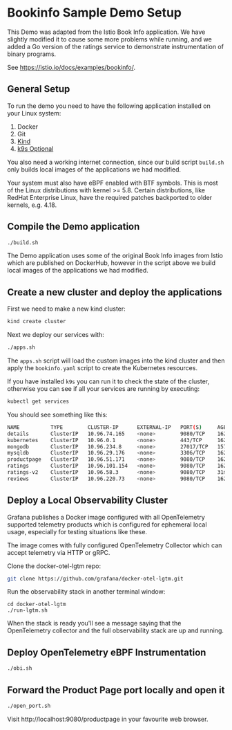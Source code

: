 # Bookinfo Sample Demo Setup

This Demo was adapted from the Istio Book Info application. We have slightly modified it
to cause some more problems while running, and we added a Go version of the ratings service
to demonstrate instrumentation of binary programs.

See <https://istio.io/docs/examples/bookinfo/>.

## General Setup

To run the demo you need to have the following application installed on your Linux system:

1. Docker
2. Git
3. [Kind](https://kind.sigs.k8s.io/)
4. [k9s Optional](https://k9scli.io/)

You also need a working internet connection, since our build script `build.sh` only builds
local images of the applications we had modified.

Your system must also have eBPF enabled with BTF symbols. This is most of the Linux distributions
with kernel >= 5.8. Certain distributions, like RedHat Enterprise Linux, have the required patches
backported to older kernels, e.g. 4.18.

## Compile the Demo application

```bash
./build.sh
```

The Demo application uses some of the original Book Info images from Istio which are published on
DockerHub, however in the script above we build local images of the applications we had modified.

## Create a new cluster and deploy the applications

First we need to make a new kind cluster:

```bash
kind create cluster
```

Next we deploy our services with:

```bash
./apps.sh
```

The `apps.sh` script will load the custom images into the kind cluster and then apply
the `bookinfo.yaml` script to create the Kubernetes resources.

If you have installed `k9s` you can run it to check the state of the cluster, otherwise
you can see if all your services are running by executing:

```bash
kubectl get services
```

You should see something like this:

```bash
NAME          TYPE        CLUSTER-IP      EXTERNAL-IP   PORT(S)     AGE
details       ClusterIP   10.96.74.165    <none>        9080/TCP    162m
kubernetes    ClusterIP   10.96.0.1       <none>        443/TCP     162m
mongodb       ClusterIP   10.96.234.8     <none>        27017/TCP   157m
mysqldb       ClusterIP   10.96.29.176    <none>        3306/TCP    162m
productpage   ClusterIP   10.96.51.171    <none>        9080/TCP    162m
ratings       ClusterIP   10.96.101.154   <none>        9080/TCP    162m
ratings-v2    ClusterIP   10.96.58.3      <none>        9080/TCP    31m
reviews       ClusterIP   10.96.220.73    <none>        9080/TCP    162m
```

## Deploy a Local Observability Cluster

Grafana publishes a Docker image configured with all OpenTelemetry supported telemetry
products which is configured for ephemeral local usage, especially for testing situations
like these.

The image comes with fully configured OpenTelemetry Collector which can accept telemetry via
HTTP or gRPC.

Clone the docker-otel-lgtm repo:

```bash
git clone https://github.com/grafana/docker-otel-lgtm.git
```

Run the observability stack in another terminal window:

```
cd docker-otel-lgtm
./run-lgtm.sh
```

When the stack is ready you'll see a message saying that the OpenTelemetry collector and
the full observability stack are up and running.

## Deploy OpenTelemetry eBPF Instrumentation

```bash
./obi.sh
```

## Forward the Product Page port locally and open it

```bash
./open_port.sh
```

Visit http://localhost:9080/productpage in your favourite web browser.
